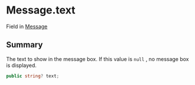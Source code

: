 # Message.text

Field in [Message](/docs/api/csharp/yarn.unity.attributes.messageboxattribute.message.md)

## Summary


The text to show in the message box. If this value is  `null` , no message box is displayed.


```csharp
public string? text;
```

